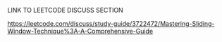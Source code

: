 LINK TO LEETCODE DISCUSS SECTION

https://leetcode.com/discuss/study-guide/3722472/Mastering-Sliding-Window-Technique%3A-A-Comprehensive-Guide
